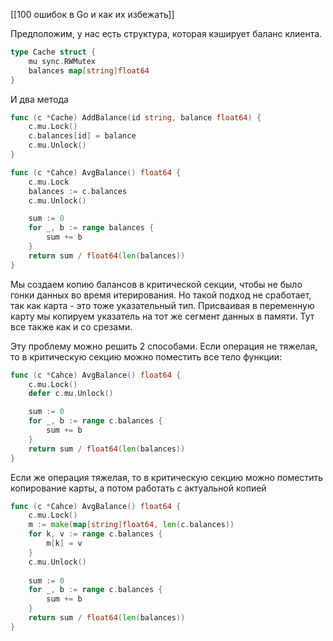 [[100 ошибок в Go и как их избежать]]

Предположим, у нас есть структура, которая кэширует баланс клиента. 
```go
type Cache struct {
	mu sync.RWMutex
	balances map[string]float64
}
```
И два метода 
```go
func (c *Cache) AddBalance(id string, balance float64) {
	c.mu.Lock()
	c.balances[id] = balance
	c.mu.Unlock()
}
```
```go
func (c *Cahce) AvgBalance() float64 {
	c.mu.Lock
	balances := c.balances
	c.mu.Unlock()

	sum := 0
	for _, b := range balances {
		sum += b
	}
	return sum / float64(len(balances))
}
```
Мы создаем копию балансов в критической секции, чтобы не было гонки данных во время итерирования. Но такой подход не сработает, так как карта - это тоже указательный тип. Присваивая в переменную карту мы копируем указатель на тот же сегмент данных в памяти. Тут все также как и со срезами. 

Эту проблему можно решить 2 способами. 
Если операция не тяжелая, то в критическую секцию можно поместить все тело функции:
```go
func (c *Cahce) AvgBalance() float64 {
	c.mu.Lock()
	defer c.mu.Unlock()

	sum := 0
	for _, b := range c.balances {
		sum += b
	}
	return sum / float64(len(balances))
}
```

Если же операция тяжелая, то в критическую секцию можно поместить копирование карты, а потом работать с актуальной копией
```go
func (c *Cahce) AvgBalance() float64 {
	c.mu.Lock()
	m := make(map[string]float64, len(c.balances))
	for k, v := range c.balances {
		m[k] = v 
	}
	c.mu.Unlock()
	
	sum := 0
	for _, b := range c.balances {
		sum += b
	}
	return sum / float64(len(balances))
}
```
